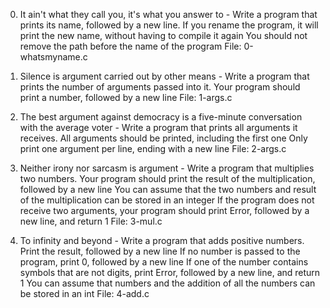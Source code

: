 0. It ain't what they call you, it's what you answer to - Write a program that prints its name, followed by a new line.
If you rename the program, it will print the new name, without having to compile it again
You should not remove the path before the name of the program
File: 0-whatsmyname.c

1. Silence is argument carried out by other means - Write a program that prints the number of arguments passed into it.
Your program should print a number, followed by a new line
File: 1-args.c

2. The best argument against democracy is a five-minute conversation with the average voter - Write a program that prints all arguments it receives.
All arguments should be printed, including the first one
Only print one argument per line, ending with a new line
File: 2-args.c

3. Neither irony nor sarcasm is argument - Write a program that multiplies two numbers.
Your program should print the result of the multiplication, followed by a new line
You can assume that the two numbers and result of the multiplication can be stored in an integer
If the program does not receive two arguments, your program should print Error, followed by a new line, and return 1
File: 3-mul.c

4. To infinity and beyond - Write a program that adds positive numbers.
Print the result, followed by a new line
If no number is passed to the program, print 0, followed by a new line
If one of the number contains symbols that are not digits, print Error, followed by a new line, and return 1
You can assume that numbers and the addition of all the numbers can be stored in an int
File: 4-add.c